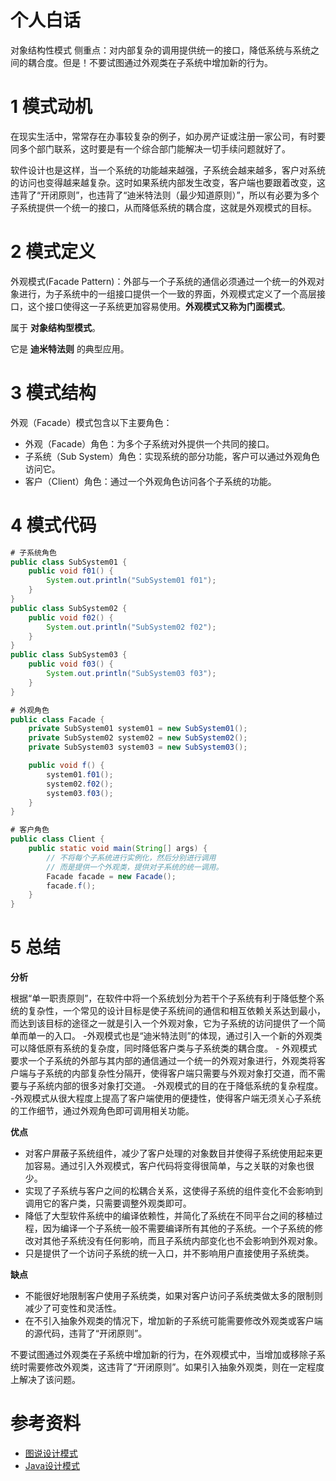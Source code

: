 # 个人白话
对象结构性模式
侧重点：对内部复杂的调用提供统一的接口，降低系统与系统之间的耦合度。但是！不要试图通过外观类在子系统中增加新的行为。

# 1 模式动机
在现实生活中，常常存在办事较复杂的例子，如办房产证或注册一家公司，有时要同多个部门联系，这时要是有一个综合部门能解决一切手续问题就好了。

软件设计也是这样，当一个系统的功能越来越强，子系统会越来越多，客户对系统的访问也变得越来越复杂。这时如果系统内部发生改变，客户端也要跟着改变，这违背了“开闭原则”，也违背了“迪米特法则（最少知道原则）”，所以有必要为多个子系统提供一个统一的接口，从而降低系统的耦合度，这就是外观模式的目标。

# 2 模式定义
外观模式(Facade Pattern)：外部与一个子系统的通信必须通过一个统一的外观对象进行，为子系统中的一组接口提供一个一致的界面，外观模式定义了一个高层接口，这个接口使得这一子系统更加容易使用。**外观模式又称为门面模式**。

属于 **对象结构型模式**。

它是 **迪米特法则** 的典型应用。

# 3 模式结构
外观（Facade）模式包含以下主要角色：

- 外观（Facade）角色：为多个子系统对外提供一个共同的接口。
- 子系统（Sub System）角色：实现系统的部分功能，客户可以通过外观角色访问它。
- 客户（Client）角色：通过一个外观角色访问各个子系统的功能。

# 4 模式代码
```java
# 子系统角色
public class SubSystem01 {
    public void f01() {
        System.out.println("SubSystem01 f01");
    }
}
public class SubSystem02 {
    public void f02() {
        System.out.println("SubSystem02 f02");
    }
}
public class SubSystem03 {
    public void f03() {
        System.out.println("SubSystem03 f03");
    }
}

# 外观角色
public class Facade {
    private SubSystem01 system01 = new SubSystem01();
    private SubSystem02 system02 = new SubSystem02();
    private SubSystem03 system03 = new SubSystem03();

    public void f() {
        system01.f01();
        system02.f02();
        system03.f03();
    }
}

# 客户角色
public class Client {
    public static void main(String[] args) {
        // 不将每个子系统进行实例化，然后分别进行调用
        // 而是提供一个外观类，提供对子系统的统一调用。
        Facade facade = new Facade();
        facade.f();
    }
}
```

# 5 总结
**分析**

根据“单一职责原则”，在软件中将一个系统划分为若干个子系统有利于降低整个系统的复杂性，一个常见的设计目标是使子系统间的通信和相互依赖关系达到最小，而达到该目标的途径之一就是引入一个外观对象，它为子系统的访问提供了一个简单而单一的入口。 -外观模式也是“迪米特法则”的体现，通过引入一个新的外观类可以降低原有系统的复杂度，同时降低客户类与子系统类的耦合度。 - 外观模式要求一个子系统的外部与其内部的通信通过一个统一的外观对象进行，外观类将客户端与子系统的内部复杂性分隔开，使得客户端只需要与外观对象打交道，而不需要与子系统内部的很多对象打交道。 -外观模式的目的在于降低系统的复杂程度。 -外观模式从很大程度上提高了客户端使用的便捷性，使得客户端无须关心子系统的工作细节，通过外观角色即可调用相关功能。

**优点**

- 对客户屏蔽子系统组件，减少了客户处理的对象数目并使得子系统使用起来更加容易。通过引入外观模式，客户代码将变得很简单，与之关联的对象也很少。
- 实现了子系统与客户之间的松耦合关系，这使得子系统的组件变化不会影响到调用它的客户类，只需要调整外观类即可。
- 降低了大型软件系统中的编译依赖性，并简化了系统在不同平台之间的移植过程，因为编译一个子系统一般不需要编译所有其他的子系统。一个子系统的修改对其他子系统没有任何影响，而且子系统内部变化也不会影响到外观对象。
- 只是提供了一个访问子系统的统一入口，并不影响用户直接使用子系统类。

**缺点**

- 不能很好地限制客户使用子系统类，如果对客户访问子系统类做太多的限制则减少了可变性和灵活性。
- 在不引入抽象外观类的情况下，增加新的子系统可能需要修改外观类或客户端的源代码，违背了“开闭原则”。

不要试图通过外观类在子系统中增加新的行为，在外观模式中，当增加或移除子系统时需要修改外观类，这违背了“开闭原则”。如果引入抽象外观类，则在一定程度上解决了该问题。

# 参考资料

- [图说设计模式](https://design-patterns.readthedocs.io/zh_CN/latest/index.html)
- [Java设计模式](http://c.biancheng.net/view/1317.html)